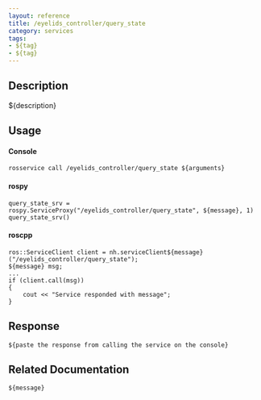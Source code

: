 ```yaml
---
layout: reference
title: /eyelids_controller/query_state
category: services
tags: 
- ${tag} 
- ${tag}
---
```


## Description
${description}

## Usage
#### Console
```
rosservice call /eyelids_controller/query_state ${arguments}
```

#### rospy
```
query_state_srv = rospy.ServiceProxy("/eyelids_controller/query_state", ${message}, 1)
query_state_srv()
```

#### roscpp
```
ros::ServiceClient client = nh.serviceClient${message}("/eyelids_controller/query_state");
${message} msg;
...
if (client.call(msg))
{
    cout << "Service responded with message";
}
```

## Response
```
${paste the response from calling the service on the console}
```

## Related Documentation
``${message}``